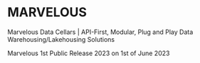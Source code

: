 # MARVELOUS
Marvelous Data Cellars | API-First, Modular, Plug and Play Data Warehousing/Lakehousing Solutions

Marvelous 1st Public Release 2023 on 1st of June 2023
